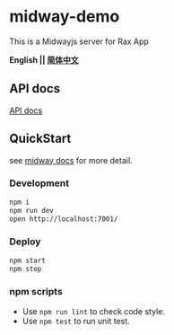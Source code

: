 # midway-demo

This is a Midwayjs server for Rax App

**English || [简体中文](README.zh-CN.md)**

## API docs

[API docs](https://rax.aruoxi.com/swagger-ui/index.html#/)

## QuickStart

<!-- add docs here for user -->

see [midway docs][midway] for more detail.

### Development

```bash
npm i
npm run dev
open http://localhost:7001/
```

### Deploy

```bash
npm start
npm stop
```

### npm scripts

- Use `npm run lint` to check code style.
- Use `npm test` to run unit test.

[midway]: https://midwayjs.org
